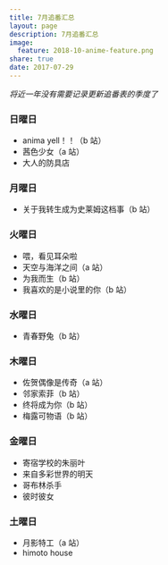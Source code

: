 ```yaml
---
title: 7月追番汇总
layout: page
description: 7月追番汇总
image: 
  feature: 2018-10-anime-feature.png
share: true
date: 2017-07-29
---
```

*将近一年没有需要记录更新追番表的季度了*
### 日曜日
- anima yell！！（b 站）
- 茜色少女（a 站）
- 大人的防具店
### 月曜日
- 关于我转生成为史莱姆这档事（b 站）
### 火曜日
- 喂，看见耳朵啦
- 天空与海洋之间（a 站）
- 为我而生（b 站）
- 我喜欢的是小说里的你（b 站）
### 水曜日
- 青春野兔（b 站）
### 木曜日
- 佐贺偶像是传奇（a 站）
- 邻家索菲（b 站）
- 终将成为你（b 站）
- 梅露可物语（b 站）
### 金曜日
- 寄宿学校的朱丽叶
- 来自多彩世界的明天
- 哥布林杀手
- 彼时彼女
### 土曜日
- 月影特工（a 站）
- himoto house

